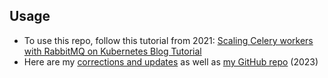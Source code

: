 ## Usage
- To use this repo, follow this tutorial from 2021: [Scaling Celery workers with RabbitMQ on Kubernetes Blog Tutorial](https://learnk8s.io/scaling-celery-rabbitmq-kubernetes)
- Here are my [corrections and updates](https://clipsai.notion.site/Scaling-Celery-workers-with-RabbitMQ-on-Kubernetes-4d52aa54c1f64babb60f91fa86ff2b1f?pvs=4) as well as [my GitHub repo](https://learnk8s.io/scaling-celery-rabbitmq-kubernetes) (2023)
